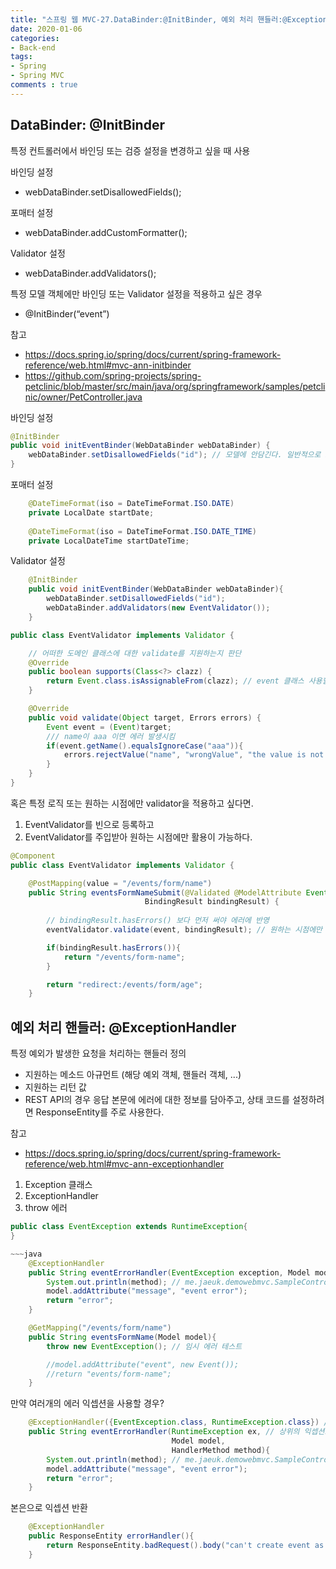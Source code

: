 ```yaml
---  
title: "스프링 웹 MVC-27.DataBinder:@InitBinder, 예외 처리 핸들러:@ExceptionHandler"
date: 2020-01-06
categories: 
- Back-end
tags:
- Spring 
- Spring MVC
comments : true
---
```


## DataBinder: @InitBinder
특정 컨트롤러에서 바인딩 또는 검증 설정을 변경하고 싶을 때 사용

바인딩 설정
- webDataBinder.setDisallowedFields();

포매터 설정
- webDataBinder.addCustomFormatter();

Validator 설정
- webDataBinder.addValidators();

특정 모델 객체에만 바인딩 또는 Validator 설정을 적용하고 싶은 경우
- @InitBinder(“event”)

참고
- https://docs.spring.io/spring/docs/current/spring-framework-reference/web.html#mvc-ann-initbinder
- https://github.com/spring-projects/spring-petclinic/blob/master/src/main/java/org/springframework/samples/petclinic/owner/PetController.java


바인딩 설정
~~~java
@InitBinder
public void initEventBinder(WebDataBinder webDataBinder) {
    webDataBinder.setDisallowedFields("id"); // 모델에 안담긴다. 일반적으로 ID 값은 모델에 담기지 않고 생성할때 시퀸스
}
~~~

포매터 설정
~~~java
    @DateTimeFormat(iso = DateTimeFormat.ISO.DATE)
    private LocalDate startDate;
    
    @DateTimeFormat(iso = DateTimeFormat.ISO.DATE_TIME)
    private LocalDateTime startDateTime;
~~~

Validator 설정
~~~java
    @InitBinder
    public void initEventBinder(WebDataBinder webDataBinder){
        webDataBinder.setDisallowedFields("id");
        webDataBinder.addValidators(new EventValidator());
    }
~~~    

~~~java
public class EventValidator implements Validator {

    // 어떠한 도메인 클래스에 대한 validate를 지원하는지 판단
    @Override
    public boolean supports(Class<?> clazz) {
        return Event.class.isAssignableFrom(clazz); // event 클래스 사용할때 validate
    }

    @Override
    public void validate(Object target, Errors errors) {
        Event event = (Event)target;
        /// name이 aaa 이면 에러 발생시킴
        if(event.getName().equalsIgnoreCase("aaa")){
            errors.rejectValue("name", "wrongValue", "the value is not allowed(aaa)");
        }
    }
}
~~~


혹은 특정 로직 또는 원하는 시점에만 validator을 적용하고 싶다면.
1. EventValidator를 빈으로 등록하고
2. EventValidator를 주입받아 원하는 시점에만 활용이 가능하다.
~~~java
@Component
public class EventValidator implements Validator {
~~~
~~~java
    @PostMapping(value = "/events/form/name")
    public String eventsFormNameSubmit(@Validated @ModelAttribute Event event,
                              BindingResult bindingResult) {
        
        // bindingResult.hasErrors() 보다 먼저 써야 에러에 반영
        eventValidator.validate(event, bindingResult); // 원하는 시점에만 validate 적용 가능

        if(bindingResult.hasErrors()){
            return "/events/form-name";
        }

        return "redirect:/events/form/age";
    }
~~~    



## 예외 처리 핸들러: @ExceptionHandler
특정 예외가 발생한 요청을 처리하는 핸들러 정의
- 지원하는 메소드 아규먼트 (해당 예외 객체, 핸들러 객체, ...)
- 지원하는 리턴 값
- REST API의 경우 응답 본문에 에러에 대한 정보를 담아주고, 상태 코드를 설정하려면 ResponseEntity를 주로 사용한다.

참고
- https://docs.spring.io/spring/docs/current/spring-framework-reference/web.html#mvc-ann-exceptionhandler



1. Exception 클래스
2. ExceptionHandler
3. throw 에러
~~~java
public class EventException extends RuntimeException{
}

~~~java
    @ExceptionHandler
    public String eventErrorHandler(EventException exception, Model model, HandlerMethod method){
        System.out.println(method); // me.jaeuk.demowebmvc.SampleController#eventsFormName(Model) 출력
        model.addAttribute("message", "event error");
        return "error";
    }
~~~
~~~java
    @GetMapping("/events/form/name")
    public String eventsFormName(Model model){
        throw new EventException(); // 임시 에러 테스트

        //model.addAttribute("event", new Event());
        //return "events/form-name";
    }
~~~


만약 여러개의 에러 익셉션을 사용할 경우?
~~~java
    @ExceptionHandler({EventException.class, RuntimeException.class}) // 여러 개의 익셉션 사용 가능
    public String eventErrorHandler(RuntimeException ex, // 상위의 익셉션으로.
                                    Model model, 
                                    HandlerMethod method){
        System.out.println(method); // me.jaeuk.demowebmvc.SampleController#eventsFormName(Model) 출력
        model.addAttribute("message", "event error");
        return "error";
    }
~~~    


본은으로 익셉션 반환
~~~java
    @ExceptionHandler
    public ResponseEntity errorHandler(){
        return ResponseEntity.badRequest().body("can't create event as...");
    }
~~~    


